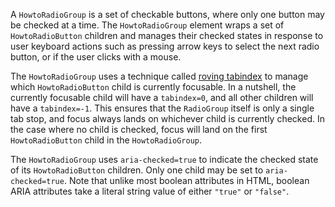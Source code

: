 A `HowtoRadioGroup` is a set of checkable buttons, where only one button may
be checked at a time. The `HowtoRadioGroup` element wraps a set of
`HowtoRadioButton` children and manages their checked states in response to
user keyboard actions such as pressing arrow keys to select the next radio
button, or if the user clicks with a mouse.

The `HowtoRadioGroup` uses a technique called [roving
tabindex](https://developer.mozilla.org/en-US/docs/Web/Accessibility/Keyboard-navigable_JavaScript_widgets#Technique_1_oving_tabindex)
to manage which `HowtoRadioButton` child is currently focusable. In a
nutshell, the currently focusable child will have a `tabindex=0`, and all
other children will have a `tabindex=-1`. This ensures that the `RadioGroup`
itself is only a single tab stop, and focus always lands on whichever child
is currently checked. In the case where no child is checked, focus will land
on the first `HowtoRadioButton` child in the `HowtoRadioGroup`.

The `HowtoRadioGroup` uses `aria-checked=true` to indicate the checked state
of its `HowtoRadioButton` children. Only one child may be set to
`aria-checked=true`.  Note that unlike most boolean attributes in HTML,
boolean ARIA attributes take a literal string value of either `"true"` or
`"false"`.
